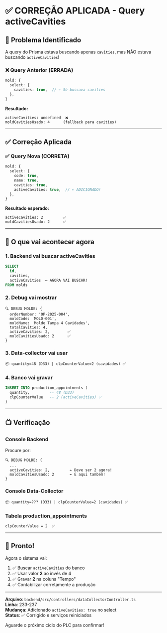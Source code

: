 # ✅ CORREÇÃO APLICADA - Query activeCavities

## 🐛 Problema Identificado

A query do Prisma estava buscando apenas `cavities`, mas NÃO estava buscando `activeCavities`!

### ❌ Query Anterior (ERRADA)
```typescript
mold: {
  select: {
    cavities: true,  // ← Só buscava cavities
  },
}
```

**Resultado:**
```
activeCavities: undefined  ❌
moldCavitiesUsado: 4      (fallback para cavities)
```

---

## ✅ Correção Aplicada

### ✅ Query Nova (CORRETA)
```typescript
mold: {
  select: {
    code: true,
    name: true,
    cavities: true,
    activeCavities: true,  // ← ADICIONADO!
  },
}
```

**Resultado esperado:**
```
activeCavities: 2         ✅
moldCavitiesUsado: 2      ✅
```

---

## 🎯 O que vai acontecer agora

### 1. Backend vai buscar activeCavities
```sql
SELECT 
  id, 
  cavities, 
  activeCavities  ← AGORA VAI BUSCAR!
FROM molds
```

### 2. Debug vai mostrar
```
🔍 DEBUG MOLDE: {
  orderNumber: 'OP-2025-004',
  moldCode: 'MOLD-001',
  moldName: 'Molde Tampa 4 Cavidades',
  totalCavities: 4,
  activeCavities: 2,        ✅
  moldCavitiesUsado: 2      ✅
}
```

### 3. Data-collector vai usar
```
📦 quantity=48 (D33) | clpCounterValue=2 (cavidades) ✅
```

### 4. Banco vai gravar
```sql
INSERT INTO production_appointments (
  quantity,         -- 48 (D33)
  clpCounterValue   -- 2 (activeCavities) ✅
)
```

---

## 📺 Verificação

### Console Backend
Procure por:
```
🔍 DEBUG MOLDE: {
  ...
  activeCavities: 2,         ← Deve ser 2 agora!
  moldCavitiesUsado: 2       ← E aqui também!
}
```

### Console Data-Collector
```
📦 quantity=??? (D33) | clpCounterValue=2 (cavidades) ✅
```

### Tabela production_appointments
```
clpCounterValue = 2  ✅
```

---

## 🎉 Pronto!

Agora o sistema vai:
1. ✅ Buscar `activeCavities` do banco
2. ✅ Usar valor **2** ao invés de 4
3. ✅ Gravar **2** na coluna "Tempo"
4. ✅ Contabilizar corretamente a produção

---

**Arquivo**: `backend/src/controllers/dataCollectorController.ts`  
**Linha**: 233-237  
**Mudança**: Adicionado `activeCavities: true` no select  
**Status**: ✅ Corrigido e serviços reiniciados  

Aguarde o próximo ciclo do PLC para confirmar!

